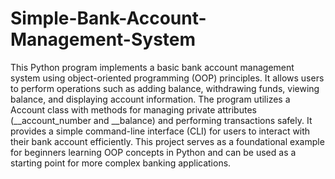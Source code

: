 # Simple-Bank-Account-Management-System
This Python program implements a basic bank account management system using object-oriented programming (OOP) principles. 
It allows users to perform operations such as adding balance, withdrawing funds, viewing balance, and displaying account information. 
The program utilizes a Account class with methods for managing private attributes (__account_number and __balance) and performing transactions safely. 
It provides a simple command-line interface (CLI) for users to interact with their bank account efficiently. 
This project serves as a foundational example for beginners learning OOP concepts in Python and can be used as a starting point for more complex banking applications.
